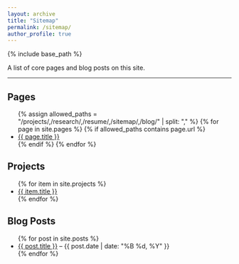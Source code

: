 ```yaml
---
layout: archive
title: "Sitemap"
permalink: /sitemap/
author_profile: true
---
```


{% include base_path %}

A list of core pages and blog posts on this site.

---

<h2>Pages</h2>
<ul>
  {% assign allowed_paths = "/projects/,/research/,/resume/,/sitemap/,/blog/" | split: "," %}
  {% for page in site.pages %}
    {% if allowed_paths contains page.url %}
      <li><a href="{{ page.url | relative_url }}">{{ page.title }}</a></li>
    {% endif %}
  {% endfor %}
</ul>


<h2>Projects</h2>
<ul>
  {% for item in site.projects %}
    <li><a href="{{ item.url | relative_url }}">{{ item.title }}</a></li>
  {% endfor %}
</ul>

<h2>Blog Posts</h2>
<ul>
  {% for post in site.posts %}
    <li>
      <a href="{{ post.url | relative_url }}">{{ post.title }}</a> – {{ post.date | date: "%B %d, %Y" }}
    </li>
  {% endfor %}
</ul>

